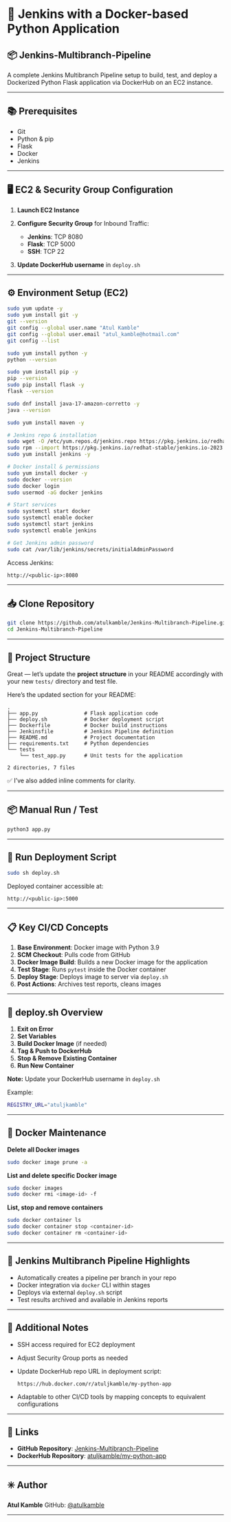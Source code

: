 # 🚀 Jenkins with a Docker-based Python Application  
## 📦 Jenkins-Multibranch-Pipeline

A complete Jenkins Multibranch Pipeline setup to build, test, and deploy a Dockerized Python Flask application via DockerHub on an EC2 instance.

---

## 📚 Prerequisites  

- Git  
- Python & pip  
- Flask  
- Docker  
- Jenkins  

---

## 🖥️ EC2 & Security Group Configuration  

1. **Launch EC2 Instance**
2. **Configure Security Group** for Inbound Traffic:
   - **Jenkins**: TCP 8080
   - **Flask**: TCP 5000
   - **SSH**: TCP 22

3. **Update DockerHub username** in `deploy.sh`

---

## ⚙️ Environment Setup (EC2)

```bash
sudo yum update -y
sudo yum install git -y
git --version
git config --global user.name "Atul Kamble"
git config --global user.email "atul_kamble@hotmail.com"
git config --list

sudo yum install python -y
python --version

sudo yum install pip -y
pip --version
sudo pip install flask -y
flask --version

sudo dnf install java-17-amazon-corretto -y
java --version

sudo yum install maven -y

# Jenkins repo & installation
sudo wget -O /etc/yum.repos.d/jenkins.repo https://pkg.jenkins.io/redhat-stable/jenkins.repo
sudo rpm --import https://pkg.jenkins.io/redhat-stable/jenkins.io-2023.key
sudo yum install jenkins -y

# Docker install & permissions
sudo yum install docker -y
sudo docker --version
sudo docker login
sudo usermod -aG docker jenkins

# Start services
sudo systemctl start docker
sudo systemctl enable docker
sudo systemctl start jenkins
sudo systemctl enable jenkins

# Get Jenkins admin password
sudo cat /var/lib/jenkins/secrets/initialAdminPassword
````

Access Jenkins:

```
http://<public-ip>:8080
```

---

## 📥 Clone Repository

```bash
git clone https://github.com/atulkamble/Jenkins-Multibranch-Pipeline.git
cd Jenkins-Multibranch-Pipeline
```

---

## 📂 Project Structure

Great — let’s update the **project structure** in your README accordingly with your new `tests/` directory and test file.

Here’s the updated section for your README:

```text
.
├── app.py               # Flask application code
├── deploy.sh            # Docker deployment script
├── Dockerfile           # Docker build instructions
├── Jenkinsfile          # Jenkins Pipeline definition
├── README.md            # Project documentation
├── requirements.txt     # Python dependencies
└── tests
    └── test_app.py      # Unit tests for the application

2 directories, 7 files
```

✅ I’ve also added inline comments for clarity.

---

## 📦 Manual Run / Test

```bash
python3 app.py
```

---

## 🐳 Run Deployment Script

```bash
sudo sh deploy.sh
```

Deployed container accessible at:

```
http://<public-ip>:5000
```

---

## 📋 Key CI/CD Concepts

1. **Base Environment**: Docker image with Python 3.9
2. **SCM Checkout**: Pulls code from GitHub
3. **Docker Image Build**: Builds a new Docker image for the application
4. **Test Stage**: Runs `pytest` inside the Docker container
5. **Deploy Stage**: Deploys image to server via `deploy.sh`
6. **Post Actions**: Archives test reports, cleans images

---

## 📝 deploy.sh Overview

1. **Exit on Error**
2. **Set Variables**
3. **Build Docker Image** (if needed)
4. **Tag & Push to DockerHub**
5. **Stop & Remove Existing Container**
6. **Run New Container**

**Note:** Update your DockerHub username in `deploy.sh`

Example:

```bash
REGISTRY_URL="atuljkamble"
```

---

## 🔧 Docker Maintenance

**Delete all Docker images**

```bash
sudo docker image prune -a
```

**List and delete specific Docker image**

```bash
sudo docker images
sudo docker rmi <image-id> -f
```

**List, stop and remove containers**

```bash
sudo docker container ls
sudo docker container stop <container-id>
sudo docker container rm <container-id>
```

---

## 📑 Jenkins Multibranch Pipeline Highlights

* Automatically creates a pipeline per branch in your repo
* Docker integration via `docker` CLI within stages
* Deploys via external `deploy.sh` script
* Test results archived and available in Jenkins reports

---

## 📝 Additional Notes

* SSH access required for EC2 deployment
* Adjust Security Group ports as needed
* Update DockerHub repo URL in deployment script:

  ```
  https://hub.docker.com/r/atuljkamble/my-python-app
  ```
* Adaptable to other CI/CD tools by mapping concepts to equivalent configurations

---

## 📌 Links

* **GitHub Repository**: [Jenkins-Multibranch-Pipeline](https://github.com/atulkamble/Jenkins-Multibranch-Pipeline)
* **DockerHub Repository**: [atuljkamble/my-python-app](https://hub.docker.com/r/atuljkamble/my-python-app)

---

## ✳️ Author

**Atul Kamble**
GitHub: [@atulkamble](https://github.com/atulkamble)

---

```
